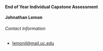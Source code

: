 #### End of Year Individual Capstone Assessment
**Johnathan Lemon**

###### Contact Information
* lemonjl@mail.uc.edu